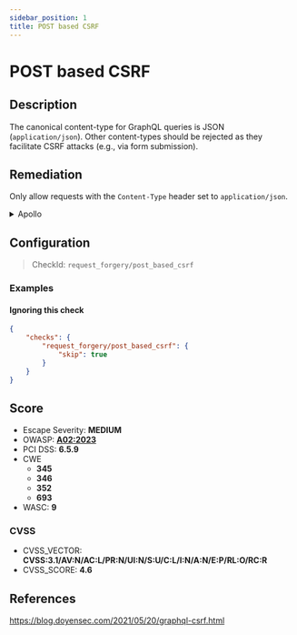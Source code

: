 ```yaml
---
sidebar_position: 1
title: POST based CSRF
---
```


# POST based CSRF

## Description

The canonical content-type for GraphQL queries is JSON (`application/json`). Other content-types should be rejected as they facilitate CSRF attacks (e.g., via form submission).

## Remediation

Only allow requests with the `Content-Type` header set to `application/json`.


<details>
    <summary>Apollo</summary>

Only allow requests with the `Content-Type` header set to `application/json`.

With Express.js, the `enforce-content-type` middleware can be used to block unwanted content types.

```javascript
 const enforceContentType = require('enforce-content-type')

 app.use(enforceContentType({
     type: 'application/json'
 }))
 ```

 See: [enforce-content-type GitHub Repo](https://github.com/codepunkt/enforce-content-type).


</details>

## Configuration

> CheckId: `request_forgery/post_based_csrf`


### Examples


#### Ignoring this check

```json
{
    "checks": {
        "request_forgery/post_based_csrf": {
            "skip": true
        }
    }
}
```




## Score

- Escape Severity: **<span className="medium-severity">MEDIUM</span>**
- OWASP: **[A02:2023](https://github.com/OWASP/API-Security/blob/master/2023/en/src/0xa2-broken-authentication.md)**
- PCI DSS: **6.5.9**
- CWE
  - **345**
  - **346**
  - **352**
  - **693**
- WASC: **9**



### CVSS

- CVSS_VECTOR: **CVSS:3.1/AV:N/AC:L/PR:N/UI:N/S:U/C:L/I:N/A:N/E:P/RL:O/RC:R**
- CVSS_SCORE: **4.6**

## References

https://blog.doyensec.com/2021/05/20/graphql-csrf.html
